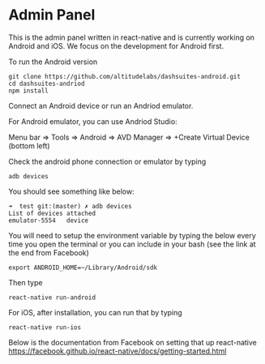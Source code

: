 # Admin Panel

This is the admin panel written in react-native and is currently working on Android and iOS. We focus on the development for Android first. 

To run the Android version
```
git clone https://github.com/altitudelabs/dashsuites-android.git
cd dashsuites-andriod
npm install 
```
Connect an Android device or run an Andriod emulator. 

For Android emulator, you can use Andriod Studio:  

Menu bar => Tools => Android => AVD Manager => +Create Virtual Device (bottom left)

Check the android phone connection or emulator by typing 
```
adb devices
```
You should see something like below: 
```
➜  test git:(master) ✗ adb devices
List of devices attached
emulator-5554	device
```
You will need to setup the environment variable by typing the below every time you open the terminal or you can include in your bash (see the link at the end from Facebook)
```
export ANDROID_HOME=~/Library/Android/sdk
```

Then type 
```
react-native run-android
```

For iOS, after installation, you can run that by typing
```
react-native run-ios
```

Below is the documentation from Facebook on setting that up react-native
https://facebook.github.io/react-native/docs/getting-started.html
